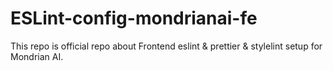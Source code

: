 # ESLint-config-mondrianai-fe

This repo is official repo about Frontend eslint & prettier & stylelint setup for Mondrian AI.
